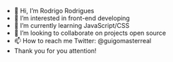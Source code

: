 - 👋 Hi, I’m Rodrigo Rodrigues
- 👀 I’m interested in front-end developing 
- 🌱 I’m currently learning JavaScript/CSS
- 💞️ I’m looking to collaborate on projects open source
- 📫 How to reach me Twitter: @guigomasterreal
- Thank you for you attention! 


<!---
guigomaster01/guigomaster01 is a ✨ special ✨ repository because its `README.md` (this file) appears on your GitHub profile.
You can click the Preview link to take a look at your changes.
--->
